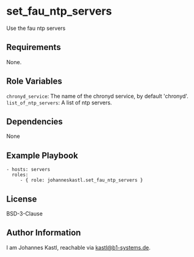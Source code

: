 set_fau_ntp_servers
=========

Use the fau ntp servers

Requirements
------------

None.

Role Variables
--------------

`chronyd_service`: The name of the chronyd service, by default 'chronyd'.
`list_of_ntp_servers`: A list of ntp servers.

Dependencies
------------

None

Example Playbook
----------------

    - hosts: servers
      roles:
         - { role: johanneskastl.set_fau_ntp_servers }

License
-------

BSD-3-Clause

Author Information
------------------

I am Johannes Kastl, reachable via kastl@b1-systems.de.
